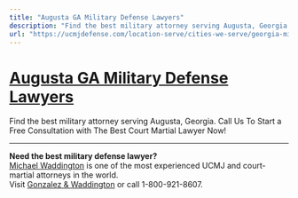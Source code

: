 ```yaml
---
title: "Augusta GA Military Defense Lawyers"
description: "Find the best military attorney serving Augusta, Georgia. Call Us To Start a Free Consultation with The Best Court Martial Lawyer Now!"
url: "https://ucmjdefense.com/location-serve/cities-we-serve/georgia-military-defense-lawyers/augusta-ga-military-defense-lawyers.html"
---
```


# [Augusta GA Military Defense Lawyers](https://ucmjdefense.com/location-serve/cities-we-serve/georgia-military-defense-lawyers/augusta-ga-military-defense-lawyers.html)

Find the best military attorney serving Augusta, Georgia. Call Us To Start a Free Consultation with The Best Court Martial Lawyer Now!

---

**Need the best military defense lawyer?**  
[Michael Waddington](https://ucmjdefense.com/attorneys/michael-stewart-waddington-partner.html) is one of the most experienced UCMJ and court-martial attorneys in the world.  
Visit [Gonzalez & Waddington](https://ucmjdefense.com) or call 1-800-921-8607.
